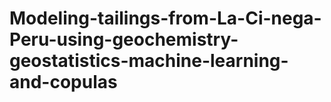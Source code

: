 # Modeling-tailings-from-La-Ci-nega-Peru-using-geochemistry-geostatistics-machine-learning-and-copulas